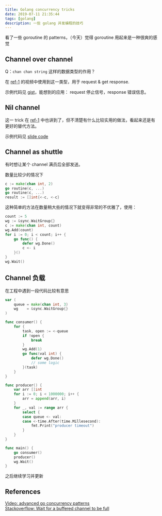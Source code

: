 ```yaml
---
title: Golang concurrency tricks
date: 2019-07-11 21:35:44
tags: [golang]
description: 一些 golang 并发编程的技巧
---
```


看了一些 goroutine 的 patterns，（今天）觉得 goroutine 用起来是一种很爽的感觉

## Channel over channel

Q：`chan chan string` 这样的数据类型的作用？

在 [ref-1](#ref-1) 的视频中使用到这一类型，用于 request & get response.

示例代码见 [gist](https://gist.github.com/inhzus/d7ca93a0f9d605d41e75008621728814)，能想到的应用： request 停止信号，response 错误信息。

## Nil channel

这一 trick 在 [ref-1](#ref-1) 中也讲到了，但不清楚有什么比较实用的做法，看起来还是有更好的替代方法。

示例代码见 [slide code](https://talks.golang.org/2013/advconc.slide#29)

<!--more-->

## Channel as shuttle

有时想让某个 channel 满员后全部发送。

数量比较少的情况下

```go
c := make(chan int, 2)
go routine(c, ...)
go routine(c, ...)
result := []int{<-c, <-c}
```

这种简单的方法在数量稍大些的情况下就变得非常的不优雅了，使用：

```go
count := 5
wg := &sync.WaitGroup{}
c := make(chan int, count)
wg.Add(count)
for i := 0; i < count; i++ {
    go func() {
        defer wg.Done()
        c <- i
    }()   
}
wg.Wait()
```

## Channel 负载

在工程中遇到一段代码比较有意思

```go
var (
	queue = make(chan int, 3)
	wg    = &sync.WaitGroup{}
)

func consumer() {
	for {
		task, open := <-queue
		if !open {
			break
		}
		wg.Add(1)
		go func(val int) {
			defer wg.Done()
			// some logic
		}(task)
	}
}

func producer() {
	var arr []int
	for i := 0; i < 1000000; i++ {
		arr = append(arr, i)
	}
	for _, val := range arr {
		select {
		case queue <- val:
		case <-time.After(time.Millesecond):
			fmt.Print("producer timeout")
		}
	}
}

func main() {
	go consumer()
	producer()
	wg.Wait()
}
```

之后继续学习并更新

## References

<div id="ref-1"><a href="https://blog.golang.org/advanced-go-concurrency-patterns">Video: advanced go concurrency patterns</a></div>
<div id="ref-2"><a href="https://stackoverflow.com/questions/38793573/wait-for-a-buffered-channel-to-be-full">Stackoverflow: Wait for a buffered channel to be full</a></div>

